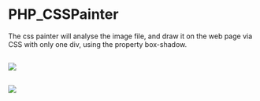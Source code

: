 # PHP_CSSPainter
The css painter will analyse the image file,  and draw it on the web page via CSS with only one div, using the property box-shadow.
## ![](https://github.com/aesbovis/PHP_CSSPainter/raw/master/tree_screenshot.png.png)
## ![](https://github.com/aesbovis/PHP_CSSPainter/raw/master/snake_screenshot.png.png)
